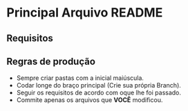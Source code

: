 # Principal Arquivo README

## Requisitos

## Regras de produção
- Sempre criar pastas com a inicial maiúscula.
- Codar longe do braço principal (Crie sua própria Branch).
- Seguir os requisitos de acordo com oque lhe foi passado.
- Commite apenas os arquivos que **VOCÊ** modificou.